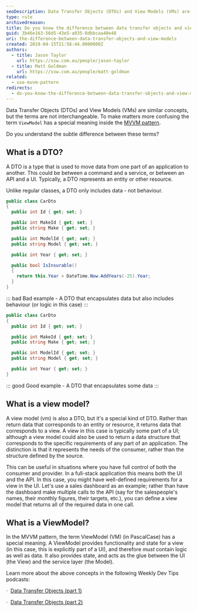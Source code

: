 ```yaml
---
seoDescription: Data Transfer Objects (DTOs) and View Models (VMs) are often confused with one another. A DTO simply moves data between parts of an application, while a ViewModel provides functionality and state for a view, acting as glue between UI and service layers.
type: rule
archivedreason:
title: Do you know the difference between data transfer objects and view models?
guid: 3b46e163-56d5-43e5-a035-8dbbcaa40e48
uri: the-difference-between-data-transfer-objects-and-view-models
created: 2019-04-15T21:58:44.0000000Z
authors:
  - title: Jason Taylor
    url: https://ssw.com.au/people/jason-taylor
  - title: Matt Goldman
    url: https://ssw.com.au/people/matt-goldman
related:
  - use-mvvm-pattern
redirects:
  - do-you-know-the-difference-between-data-transfer-objects-and-view-models
---
```


Data Transfer Objects (DTOs) and View Models (VMs) are similar concepts, but the terms are not interchangeable. To make matters more confusing the term `ViewModel` has a special meaning inside the [MVVM pattern](/use-mvvm-pattern).

Do you understand the subtle difference between these terms?

<!--endintro-->

## What is a DTO?

A DTO is a type that is used to move data from one part of an application to another. This could be between a command and a service, or between an API and a UI. Typically, a DTO represents an entity or other resource.

Unlike regular classes, a DTO only includes data - not behaviour.

```csharp
public class CarDto
{
  public int Id { get; set; }

  public int MakeId { get; set; }
  public string Make { get; set; }

  public int ModelId { get; set; }
  public string Model { get; set; }

  public int Year { get; set; }

  public bool IsInsurable()
  {
    return this.Year > DateTime.Now.AddYears(-25).Year;
  }
}
```

::: bad
Bad example - A DTO that encapsulates data but also includes behaviour (or logic in this case)
:::

```csharp
public class CarDto
{
  public int Id { get; set; }

  public int MakeId { get; set; }
  public string Make { get; set; }

  public int ModelId { get; set; }
  public string Model { get; set; }

  public int Year { get; set; }
}
```

::: good
Good example - A DTO that encapsulates some data
:::

## What is a view model?

A view model (vm) is also a DTO, but it's a special kind of DTO. Rather than return data that corresponds to an entity or resource, it returns data that corresponds to a view. A view in this case is typically some part of a UI; although a view model could also be used to return a data structure that corresponds to the specific requirements of any part of an application. The distinction is that it represents the needs of the consumer, rather than the structure defined by the source.

This can be useful in situations where you have full control of both the consumer and provider. In a full-stack application this means both the UI and the API. In this case, you might have well-defined requirements for a view in the UI. Let's use a sales dashboard as an example; rather than have the dashboard make multiple calls to the API (say for the salespeople's names, their monthly figures, their targets, etc.), you can define a view model that returns all of the required data in one call.

## What is a ViewModel?

In the MVVM pattern, the term ViewModel (VM) (in PascalCase) has a special meaning. A ViewModel provides functionality and state for a view (in this case, this is explicitly part of a UI), and therefore _must_ contain logic as well as data. It also provides state, and acts as the glue between the UI (the View) and the service layer (the Model).

Learn more about the above concepts in the following Weekly Dev Tips podcasts:

·  [Data Transfer Objects (part 1)](https://www.weeklydevtips.com/008)

·  [Data Transfer Objects (part 2)](https://www.weeklydevtips.com/009)
